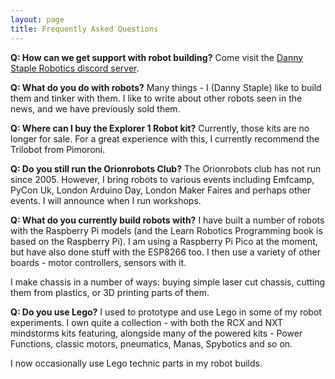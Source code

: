 ```yaml
---
layout: page
title: Frequently Asked Questions
---
```

<strong>Q: How can we get support with robot building?</strong>
Come visit the [Danny Staple Robotics discord server](https://discord.gg/4kcSNf4Npp).

<strong>Q: What do you do with robots?</strong>
Many things - I (Danny Staple) like to build them and tinker with them. I like to write about other robots seen in the news, and we have previously sold them.

<strong>Q: Where can I buy the Explorer 1 Robot kit?</strong>
Currently, those kits are no longer for sale. For a great experience with this, I currently recommend the Trilobot from Pimoroni.

<strong>Q: Do you still run the Orionrobots Club?</strong>
The Orionrobots club has not run since 2005. However, I bring robots to various events including Emfcamp, PyCon Uk, London Arduino Day, London Maker Faires and perhaps other events. I will announce when I run workshops.

<strong>Q: What do you currently build robots with?</strong>
I have built a number of robots with the Raspberry Pi models (and the Learn Robotics Programming book is based on the Raspberry Pi). I am using a Raspberry Pi Pico at the moment, but have also done stuff with the ESP8266 too. I then use a variety of other boards - motor controllers, sensors with it.

I make chassis in a number of ways: buying simple laser cut chassis, cutting them from plastics, or 3D printing parts of them.

<strong>Q: Do you use Lego?</strong>
I used to prototype and use Lego in some of my robot experiments. I own quite a collection - with both the RCX and NXT mindstorms kits featuring, alongside many of the powered kits - Power Functions, classic motors, pneumatics, Manas, Spybotics and so on.

I now occasionally use Lego technic parts in my robot builds.
